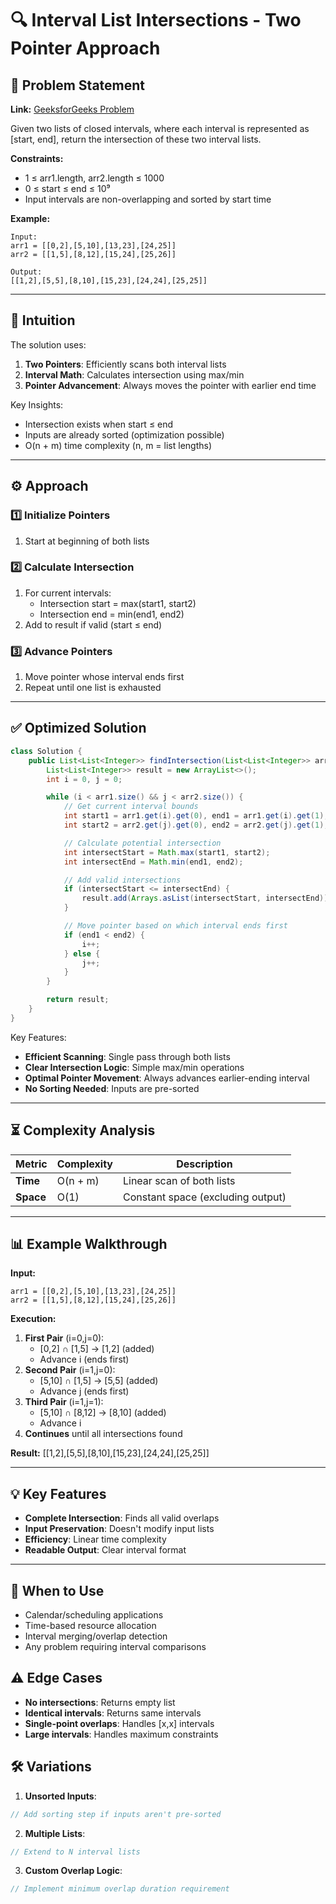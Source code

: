 # 🔍 Interval List Intersections - Two Pointer Approach

## 📜 Problem Statement
**Link:** [GeeksforGeeks Problem](https://www.geeksforgeeks.org/problems/interval-list-intersections/1?page=1&company=Google&sortBy=latest)

Given two lists of closed intervals, where each interval is represented as [start, end], return the intersection of these two interval lists.

**Constraints:**
- 1 ≤ arr1.length, arr2.length ≤ 1000
- 0 ≤ start ≤ end ≤ 10⁹
- Input intervals are non-overlapping and sorted by start time

**Example:**
```text
Input:
arr1 = [[0,2],[5,10],[13,23],[24,25]]
arr2 = [[1,5],[8,12],[15,24],[25,26]]

Output:
[[1,2],[5,5],[8,10],[15,23],[24,24],[25,25]]
```

---

## 🧠 Intuition
The solution uses:
1. **Two Pointers**: Efficiently scans both interval lists
2. **Interval Math**: Calculates intersection using max/min
3. **Pointer Advancement**: Always moves the pointer with earlier end time

Key Insights:
- Intersection exists when start ≤ end
- Inputs are already sorted (optimization possible)
- O(n + m) time complexity (n, m = list lengths)

---

## ⚙️ Approach
### **1️⃣ Initialize Pointers**
1. Start at beginning of both lists

### **2️⃣ Calculate Intersection**
1. For current intervals:
   - Intersection start = max(start1, start2)
   - Intersection end = min(end1, end2)
2. Add to result if valid (start ≤ end)

### **3️⃣ Advance Pointers**
1. Move pointer whose interval ends first
2. Repeat until one list is exhausted

---

## ✅ Optimized Solution
```java
class Solution {
    public List<List<Integer>> findIntersection(List<List<Integer>> arr1, List<List<Integer>> arr2) {
        List<List<Integer>> result = new ArrayList<>();
        int i = 0, j = 0;

        while (i < arr1.size() && j < arr2.size()) {
            // Get current interval bounds
            int start1 = arr1.get(i).get(0), end1 = arr1.get(i).get(1);
            int start2 = arr2.get(j).get(0), end2 = arr2.get(j).get(1);

            // Calculate potential intersection
            int intersectStart = Math.max(start1, start2);
            int intersectEnd = Math.min(end1, end2);

            // Add valid intersections
            if (intersectStart <= intersectEnd) {
                result.add(Arrays.asList(intersectStart, intersectEnd));
            }

            // Move pointer based on which interval ends first
            if (end1 < end2) {
                i++;
            } else {
                j++;
            }
        }

        return result;
    }
}
```

Key Features:
- **Efficient Scanning**: Single pass through both lists
- **Clear Intersection Logic**: Simple max/min operations
- **Optimal Pointer Movement**: Always advances earlier-ending interval
- **No Sorting Needed**: Inputs are pre-sorted

---

## ⏳ Complexity Analysis
| Metric          | Complexity | Description |
|-----------------|------------|-------------|
| **Time**        | O(n + m)   | Linear scan of both lists |
| **Space**       | O(1)       | Constant space (excluding output) |

---

## 📊 Example Walkthrough

**Input:**
```
arr1 = [[0,2],[5,10],[13,23],[24,25]]
arr2 = [[1,5],[8,12],[15,24],[25,26]]
```

**Execution:**
1. **First Pair** (i=0,j=0):
   - [0,2] ∩ [1,5] → [1,2] (added)
   - Advance i (ends first)
2. **Second Pair** (i=1,j=0):
   - [5,10] ∩ [1,5] → [5,5] (added)
   - Advance j (ends first)
3. **Third Pair** (i=1,j=1):
   - [5,10] ∩ [8,12] → [8,10] (added)
   - Advance i
4. **Continues** until all intersections found

**Result:** [[1,2],[5,5],[8,10],[15,23],[24,24],[25,25]]

---

## 💡 Key Features
- **Complete Intersection**: Finds all valid overlaps
- **Input Preservation**: Doesn't modify input lists
- **Efficiency**: Linear time complexity
- **Readable Output**: Clear interval format

---

## 🚀 When to Use
- Calendar/scheduling applications
- Time-based resource allocation
- Interval merging/overlap detection
- Any problem requiring interval comparisons

## ⚠️ Edge Cases
- **No intersections**: Returns empty list
- **Identical intervals**: Returns same intervals
- **Single-point overlaps**: Handles [x,x] intervals
- **Large intervals**: Handles maximum constraints

## 🛠 Variations
1. **Unsorted Inputs**:
```java
// Add sorting step if inputs aren't pre-sorted
```

2. **Multiple Lists**:
```java
// Extend to N interval lists
```

3. **Custom Overlap Logic**:
```java
// Implement minimum overlap duration requirement
```